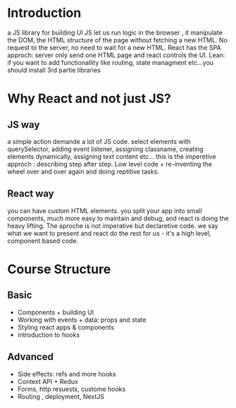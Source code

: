 # Introduction 
a JS library for building UI 
JS let us run logic in the browser , it manipulate the DOM, the HTML structure of the page without fetching a new HTML. No request to the server, no need to wait for a new HTML.
React has the SPA approch: server only send one HTML page and react controls the UI.
Lean: if you want to add functionallity like routing, state managment etc...you should install 3rd partie libraries

# Why React and not just JS?
## JS way
a simple action demande a lot of JS code. select elements with querySelector, adding event listener, assigning classname, creating elements dynamically, assigning text content etc...
this is the imperetive approch : describing step after step. Low level code  + re-inventing the wheel over and over again and doing reptitive tasks.

## React way
you can have custom HTML elements. you split your app into small components, much more easy to maintain and debug, and react is doing the heavy lifting. The aproche is not imperative  but declaretive code. we say what we want to present and react do the rest for us -  it's a high level, component based code.




# Course Structure

## Basic
+ Components + building UI
+ Working with events + data: props and state
+ Styling react apps & components
+ introduction to hooks
## Advanced 
+ Side effects: refs and more hooks
+ Context API + Redux
+ Forms, http resuests, custome hooks
+ Routing , deployment, NextJS



